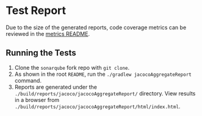 # Test Report

Due to the size of the generated reports, code coverage metrics can be reviewed in the
[metrics README][report_path].

[report_path]: ../Metrics/jacocoAggregateReport/html/index.html

## Running the Tests

1. Clone the `sonarqube` fork repo with `git clone`.
2. As shown in the root `README`, run the `./gradlew jacocoAggregateReport` command.
3. Reports are generated under the `./build/reports/jacoco/jacocoAggregateReport/` directory.
   View results in a browser from `./build/reports/jacoco/jacocoAggregateReport/html/index.html`.
